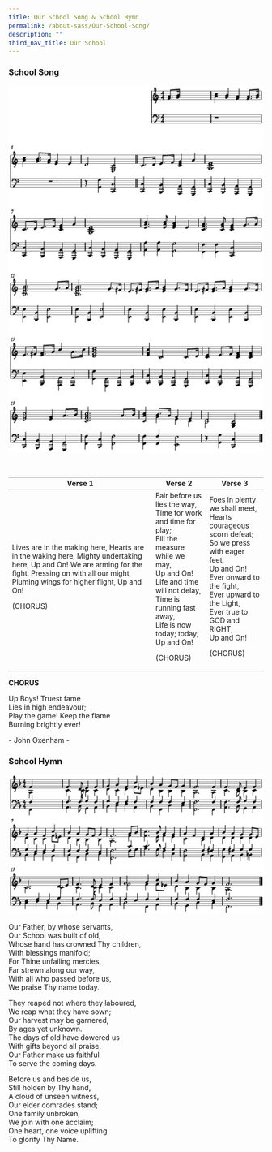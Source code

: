 ```yaml
---
title: Our School Song & School Hymn
permalink: /about-sass/Our-School-Song/
description: ""
third_nav_title: Our School
---
```




### School Song

![](/images/song.jpg)

<br>

<table>
<thead>
  <tr>
    <th>Verse 1</th>
		<th>Verse 2</th>
		<th>Verse 3</th>
  </tr>
</thead>
<tbody>
  <tr>
    <td>Lives are in the making here,  
Hearts are in the waking here,  
Mighty undertaking here,  
Up and On!  
We are arming for the fight,  
Pressing on with all our might,  
Pluming wings for higher flight,  
Up and On!  
			
(CHORUS)</td>
		<td>Fair before us lies the way,  
Time for work and time for play;  
Fill the measure while we may,  
Up and On!  
Life and time will not delay,  
Time is running fast away,  
Life is now today; today;  
Up and On!  
  
(CHORUS)</td>
		<td>Foes in plenty we shall meet,  
Hearts courageous scorn defeat;  
So we press with eager feet,  
Up and On!  
Ever onward to the fight,  
Ever upward to the Light,  
Ever true to GOD and RIGHT,  
Up and On!  
  
(CHORUS)</td>
  </tr>
</tbody>
</table>

**CHORUS**

Up Boys! Truest fame  
Lies in high endeavour;  
Play the game! Keep the flame  
Burning brightly ever!  
  
\- John Oxenham -

### School Hymn
![](/images/hymn.jpg)

Our Father, by whose servants,  
Our School was built of old,  
Whose hand has crowned Thy children,  
With blessings manifold;  
For Thine unfailing mercies,  
Far strewn along our way,  
With all who passed before us,  
We praise Thy name today.  
  
They reaped not where they laboured,  
We reap what they have sown;  
Our harvest may be garnered,  
By ages yet unknown.  
The days of old have dowered us  
With gifts beyond all praise,  
Our Father make us faithful  
To serve the coming days.  
  
Before us and beside us,  
Still holden by Thy hand,  
A cloud of unseen witness,  
Our elder comrades stand;  
One family unbroken,  
We join with one acclaim;  
One heart, one voice uplifting  
To glorify Thy Name.